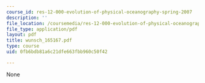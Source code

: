 ```yaml
---
course_id: res-12-000-evolution-of-physical-oceanography-spring-2007
description: ''
file_location: /coursemedia/res-12-000-evolution-of-physical-oceanography-spring-2007/0fb6bdb81a6c21dfe663fbb960c50f42_wunsch_165167.pdf
file_type: application/pdf
layout: pdf
title: wunsch_165167.pdf
type: course
uid: 0fb6bdb81a6c21dfe663fbb960c50f42

---
```

None